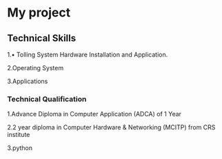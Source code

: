 # My project

## Technical Skills 
1.• Tolling System Hardware Installation and Application.

2.Operating System 

3.Applications 

### Technical Qualification
1.Advance Diploma in Computer Application (ADCA) of 1 Year

2.2 year diploma in Computer Hardware & Networking (MCITP) from CRS institute

3.python
